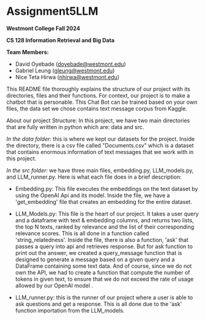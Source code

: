 # Assignment5LLM

**Westmont College Fall 2024**

**CS 128 Information Retrieval and Big Data**

**Team Members:** 
- David Oyebade (doyebade@westmont.edu)
- Gabriel Leung (gleung@westmont.edu)
- Nice Teta Hirwa (nhirwa@westmont.edu)


This README file thoroughly explains the structure of our project with its directories, files and their functions.
For context, our project is to make a chatbot that is personable. This Chat Bot can be trained based on your own files, the data set we chose contains 
text message corpus from Kaggle.

About our project Structure: In this project, we have two main directories that are fully written in python which are: 
data and src. 

*In the data folder:* this is where we kept our datasets for the project. Inside the directory, there is a csv file called "Documents.csv" which is a dataset that 
contains enormous information of text messages that we work with in this project.  

*In the src folder:* we have three main files, embedding.py, LLM_models.py, and LLM_runner.py. Here is what each file does in a brief description:
* Embedding.py: This file executes the embeddings on the text dataset by using the OpenAI Api and its model. 
Inside the file, we have a 'get_embedding' file that creates an embedding for the entire dataset. 


* LLM_Models.py: This file is the heart of our project. It takes a user query and a dataframe with text & embedding columns, and 
returns two lists, the top N texts, ranked by relevance and the list of their corresponding relevance scores. This is all done in
a function called 'string_relatedness'. Inside the file, there is also a function, 'ask' that passes a query into api and retrieves response. But for ask function 
to print out the answer, we created a query_message function that is designed to generate a message based on a given query and a DataFrame containing some text data. 
And of course, since we do not own the API, we had to create a function that compute the number of tokens in given text, to ensure that we do not exceed the rate of usage
allowed by our OpenAI model .

* LLM_runner.py: this is the runner of our project where a user is able to ask questions and get a response. This is all done due to 
the 'ask' function importation from the LLM_models.